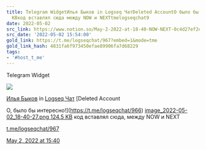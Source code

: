 ```yaml
---
title: Telegram WidgetИлья Быков in Logseq ЧатDeleted AccountО было бы интересноimage20220502184027png1245
  KBкод вставлял сюда между NOW и NEXTtmelogseqchat9
date: 2022-05-02
src_link: https://www.notion.so/May-2-2022-at-18-40-NOW-NEXT-0c4d27ef2e8e453192618ef67fa0ccb2
src_date: '2022-05-02 15:54:00'
gold_link: https://t.me/logseqchat/967?embed=1&mode=tme
gold_link_hash: 4831fa6f973450efae89906fa7d68229
tags:
- '#host_t_me'
---
```






Telegram Widget




















[*![](https://cdn4.cdn-telegram.org/file/KhkTF8LGHI9d-Tdw0L_VJUrb8qVVhtuDaQmBoXCjo5XjkQWL3fJ7dH9OqaSyuDO7cP2u8LJyjbEIrzNF6RVk_JaDBQF_6g9yz6jHDQs3ggRR_-1_KwzyQbzUdnFml-u9GT3pcRxj3AjCuGb8w3N7sgKBtTC8Pj9U4NVBDwYf3X-JLXV8m_1Pt_M21zRg5P2AaEE-lU6UlpxmA7KNJ4FLgm8VmBaDSFu2TMHup3UPFHnvpGf-FUeLDv9Z8He-nEFmz_uQrNP1qsnhhwv5RytJZVDo-PQpXPbbfwS6T_mQ9RnkjGKdMpoHIRpz6ItwKWKlD3kfDos9ny7Zj7IjD9PErg.jpg)*](https://t.me/bull_ilya)



[Илья Быков](https://t.me/bull_ilya) in [Logseq Чат](https://t.me/logseqchat)
[Deleted Account

О, было бы интересно!](https://t.me/logseqchat/966)
[image\_2022-05-02\_18-40-27.png
124.5 KB](https://t.me/logseqchat/967)
код вставлял сюда, между NOW и NEXT

[t.me/logseqchat/967](https://t.me/logseqchat/967)

[May 2, 2022 at 15:40](https://t.me/logseqchat/967)